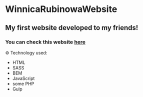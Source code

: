 # WinnicaRubinowaWebsite

## My first website developed to my friends!</br>

### You can check this website <a href="https://winnicarubinowa.pl/">here</a>


⚙ Technology used:
- HTML
- SASS
- BEM
- JavaScript
- some PHP
- Gulp

